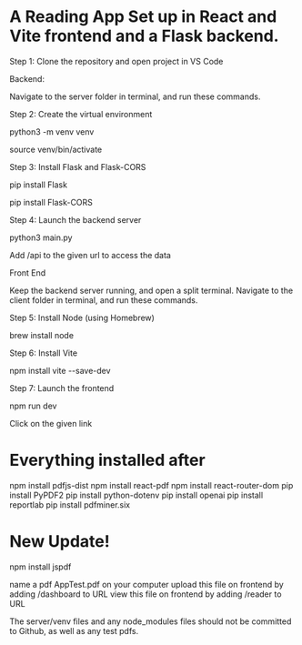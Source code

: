 # A Reading App Set up in React and Vite frontend and a Flask backend.

Step 1: Clone the repository and open project in VS Code

Backend:

Navigate to the server folder in terminal, and run these commands.

Step 2: Create the virtual environment

python3 -m venv venv

source venv/bin/activate 

Step 3: Install Flask and Flask-CORS 

pip install Flask

pip install Flask-CORS

Step 4: Launch the backend server

python3 main.py

Add /api to the given url to access the data

Front End

Keep the backend server running, and open a split terminal.
Navigate to the client folder in terminal, and run these commands.

Step 5: Install Node (using Homebrew)

brew install node

Step 6: Install Vite

npm install vite --save-dev

Step 7: Launch the frontend

npm run dev

Click on the given link

# Everything installed after
npm install pdfjs-dist
npm install react-pdf
npm install react-router-dom
pip install PyPDF2
pip install python-dotenv
pip install openai
pip install reportlab
pip install pdfminer.six

# New Update!
npm install jspdf


name a pdf AppTest.pdf on your computer
upload this file on frontend by adding /dashboard to URL
view this file on frontend by adding /reader to URL

The server/venv files and any node_modules files should not be committed to Github, as well as any test pdfs.